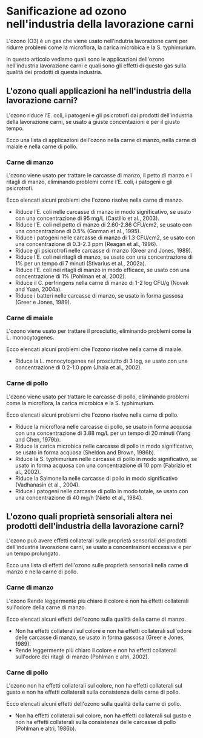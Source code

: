 # Sanificazione ad ozono nell'industria della lavorazione carni

L'ozono (O3) è un gas che viene usato nell'indutria lavorazione carni per ridurre problemi come la microflora, la carica microbica e la S. typhimurium.

In questo articolo vediamo quali sono le applicazioni dell'ozono nell'industria lavorazione carni e quali sono gli effetti di questo gas sulla qualità dei prodotti di questa industria.

## L'ozono quali applicazioni ha nell'industria della lavorazione carni?

L'ozono riduce l’E. coli, i patogeni e gli psicrotrofi  dai prodotti dell'industria della lavorazione carni, se usato a giuste concentazioni e per il giusto tempo.

Ecco una lista di applicazioni dell'ozono nella carne di manzo, nella carne di maiale e nella carne di pollo.

### Carne di manzo

L'ozono viene usato per trattare le carcasse di manzo, il petto di manzo e i ritagli di manzo, eliminando problemi come l’E. coli, i patogeni e gli psicrotrofi.

Ecco elencati alcuni problemi che l'ozono risolve nella carne di manzo.

- Riduce l’E. coli nelle carcasse di manzo in modo significativo, se usato con una concentrazione di 95 mg/L (Castillo et al., 2003).
- Riduce l’E. coli nel petto di manzo di 2.60-2.86 CFU/cm2, se usato con una concentrazione di 0.5% (Gorman et al., 1995).
- Riduce i patogeni nelle carcasse di manzo di 1.3 CFU/cm2, se usato con una concentrazione di 0.3-2.3 ppm (Reagan et al., 1996).
- Riduce gli psicrotrofi nelle carcasse di manzo (Greer and Jones, 1989).
- Riduce l’E. coli nei ritagli di manzo, se usato con una concentrazione di 1% per un tempo di 7 minuti (Stivarius et al., 2002a).
- Riduce l’E. coli nei ritagli di manzo in modo efficace, se usato con una concentrazione di 1% (Pohlman et al, 2002).
- Riduce il C. perfringens nella carne di manzo di 1-2 log CFU/g (Novak and Yuan, 2004a).
- Riduce i batteri nelle carcasse di manzo, se usato in forma gassosa (Greer e Jones, 1989).

### Carne di maiale

L'ozono viene usato per trattare il prosciutto, eliminando problemi come la L. monocytogenes.

Ecco elencati alcuni problemi che l'ozono risolve nella carne di maiale.

- Riduce la L. monocytogenes nel prosciutto di 3 log, se usato con una concentrazione di 0.2-1.0 ppm (Jhala et al., 2002).

### Carne di pollo

L'ozono viene usato per trattare le carcasse di pollo, eliminando problemi come la microflora, la carica microbica e la S. typhimurium.

Ecco elencati alcuni problemi che l'ozono risolve nella carne di pollo.

- Riduce la microflora nelle carcasse di pollo, se usato in forma acquosa con una concentrazione di 3.88 mg/L per un tempo di 20 minuti (Yang and Chen, 1979b).
- Riduce la carica microbica nelle carcasse di pollo in modo significativo, se usato in forma acquosa (Sheldon and Brown, 1986b).
- Riduce la S. typhimurium nelle carcasse di pollo in modo significativo, se usato in forma acquosa con una concentrazione di 10 ppm (Fabrizio et al., 2002).
- Riduce la Salmonella nelle carcasse di pollo in modo significativo (Vadhanasin et al., 2004).
- Riduce i patogeni nelle carcasse di pollo in modo totale, se usato con una concentrazione di 40 mg/h (Nieto et al., 1984).

## L'ozono quali proprietà sensoriali altera nei prodotti dell'industria della lavorazione carni?

L'ozono può avere effetti collaterali sulle proprietà sensoriali dei prodotti dell'industria lavorazione carni, se usato a concentrazioni eccessive e per un tempo prolungato.

Ecco una lista di effetti dell'ozono sulle proprietà sensoriali nella carne di manzo e nella carne di pollo.

### Carne di manzo

L'ozono Rende leggermente più chiaro il colore e non ha effetti collaterali sull'odore della carne di manzo.

Ecco elencati alcuni effetti dell'ozono sulla qualità della carne di manzo.

- Non ha effetti collaterali sul colore e non ha effetti collaterali sull'odore delle carcasse di manzo, se usato in forma gassosa (Greer e Jones, 1989).
- Rende leggermente più chiaro il colore e non ha effetti collaterali sull'odore dei ritagli di manzo (Pohlman e altri, 2002).

### Carne di pollo

L'ozono non ha effetti collaterali sul colore, non ha effetti collaterali sul gusto e non ha effetti collaterali sulla consistenza della carne di pollo.

Ecco elencati alcuni effetti dell'ozono sulla qualità della carne di pollo.

- Non ha effetti collaterali sul colore, non ha effetti collaterali sul gusto e non ha effetti collaterali sulla consistenza delle carcasse di pollo (Pohlman e altri, 1986b).

